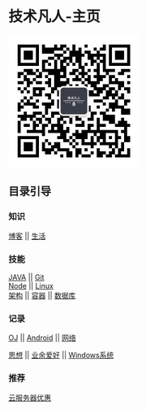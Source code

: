 # 技术凡人-主页

![logo](/weixinqr.jpg)

## 目录引导

### 知识

[博客](./Blog/index.md) || [生活](./Life/index.md)

### 技能

[JAVA](./Java/index.md) || [Git](./Git/index.md)  
[Node](./Node/index.md) || [Linux](./Linux/index.md)  
[架构](./Arch/index.md) ||   [容器](./Continer/index.md)  ||  [数据库](./DataBase/index.md)  
### 记录

[OJ](./OJ/index.md) ||
[Android](./Android/index.md)  || [网络](./NetWork/index.md)

[思想](./Political/index.md) || 
[业余爱好](./Amateur/index.md) || [Windows系统](./Windows/index.md)

### 推荐

[云服务器优惠](./AFFMAN/index.md)